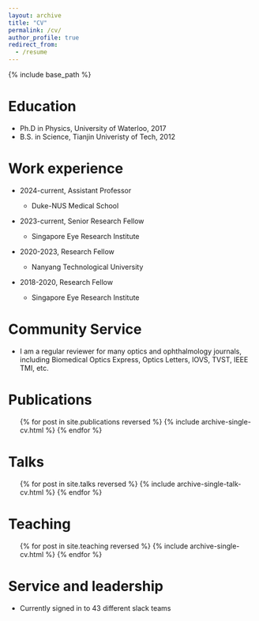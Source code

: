 ```yaml
---
layout: archive
title: "CV"
permalink: /cv/
author_profile: true
redirect_from:
  - /resume
---
```


{% include base_path %}

Education
======
* Ph.D in Physics, University of Waterloo, 2017
* B.S. in Science, Tianjin Univeristy of Tech, 2012

Work experience
======
* 2024-current, Assistant Professor
  * Duke-NUS Medical School
  
* 2023-current, Senior Research Fellow
  * Singapore Eye Research Institute

* 2020-2023, Research Fellow
  * Nanyang Technological University
 
* 2018-2020, Research Fellow
  * Singapore Eye Research Institute
  
Community Service
======
* I am a regular reviewer for many optics and ophthalmology journals, including Biomedical Optics Express, Optics Letters, IOVS, TVST, IEEE TMI, etc.

Publications
======
  <ul>{% for post in site.publications reversed %}
    {% include archive-single-cv.html %}
  {% endfor %}</ul>
  
Talks
======
  <ul>{% for post in site.talks reversed %}
    {% include archive-single-talk-cv.html  %}
  {% endfor %}</ul>
  
Teaching
======
  <ul>{% for post in site.teaching reversed %}
    {% include archive-single-cv.html %}
  {% endfor %}</ul>
  
Service and leadership
======
* Currently signed in to 43 different slack teams
